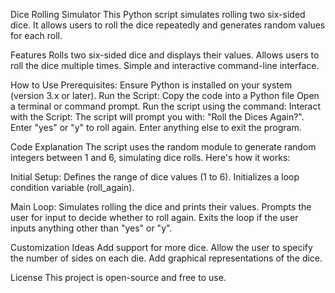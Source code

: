 Dice Rolling Simulator
This Python script simulates rolling two six-sided dice. It allows users to roll the dice repeatedly and generates random values for each roll.

Features
Rolls two six-sided dice and displays their values.
Allows users to roll the dice multiple times.
Simple and interactive command-line interface.

How to Use
Prerequisites: Ensure Python is installed on your system (version 3.x or later).
Run the Script:
Copy the code into a Python file
Open a terminal or command prompt.
Run the script using the command:
Interact with the Script:
The script will prompt you with: "Roll the Dices Again?".
Enter "yes" or "y" to roll again.
Enter anything else to exit the program.

Code Explanation
The script uses the random module to generate random integers between 1 and 6, simulating dice rolls. Here's how it works:

Initial Setup:
Defines the range of dice values (1 to 6).
Initializes a loop condition variable (roll_again).

Main Loop:
Simulates rolling the dice and prints their values.
Prompts the user for input to decide whether to roll again.
Exits the loop if the user inputs anything other than "yes" or "y".

Customization Ideas
Add support for more dice.
Allow the user to specify the number of sides on each die.
Add graphical representations of the dice.

License
This project is open-source and free to use.
